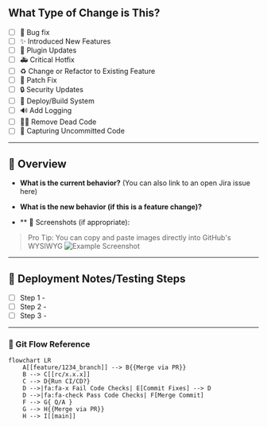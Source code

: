 ## What Type of Change is This?
- [ ] 🐛 Bug fix
- [ ] ✨ Introduced New Features
- [ ] 🔌 Plugin Updates
- [ ] 🚑 Critical Hotfix
- [ ] ♻️ Change or Refactor to Existing Feature
- [ ] 🤕 Patch Fix
- [ ] 🔒️ Security Updates
- [ ] 👷 Deploy/Build System
- [ ] 🔊 Add Logging
- [ ] 🧟‍♂️ Remove Dead Code
- [ ] 📸 Capturing Uncommitted Code 

---

## 🔎 Overview 
* **What is the current behavior?** (You can also link to an open Jira issue here)

* **What is the new behavior (if this is a feature change)?**

* ** 📸 Screenshots (if appropriate):
> Pro Tip: You can copy and paste images directly into GitHub's WYSIWYG
> ![Example Screenshot](https://myoctocat.com/assets/images/base-octocat.svg)

---

## 👷 Deployment Notes/Testing Steps
- [ ] Step 1 - 
- [ ] Step 2 -
- [ ] Step 3 - 

---

### 📖 Git Flow Reference
```mermaid
flowchart LR
    A[[feature/1234_branch]] --> B{{Merge via PR}}
    B --> C[[rc/x.x.x]]
    C --> D{Run CI/CD?}
    D -->|fa:fa-x Fail Code Checks| E[Commit Fixes] --> D
    D -->|fa:fa-check Pass Code Checks| F[Merge Commit]
    F --> G{ Q/A }
    G --> H{{Merge via PR}}
    H --> I[[main]]
```



